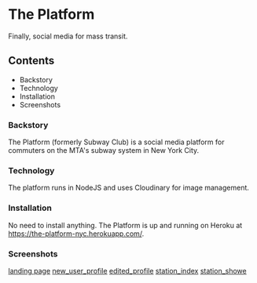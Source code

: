 # The Platform

Finally, social media for mass transit.

## Contents

* Backstory
* Technology
* Installation
* Screenshots

### Backstory

The Platform (formerly Subway Club) is a social media platform for commuters on the MTA's subway system in New York City.

### Technology

The platform runs in NodeJS and uses Cloudinary for image management. 

### Installation

No need to install anything. The Platform is up and running on Heroku at https://the-platform-nyc.herokuapp.com/.

### Screenshots
[landing page](./1.png)
[new_user_profile](2.png)
[edited_profile](3.png)
[station_index](4.png)
[station_showe](5.png)
